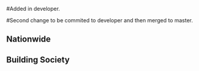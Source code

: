 #Added in developer.

#Second change to be commited to developer and then merged to master.

## Nationwide

## Building Society
